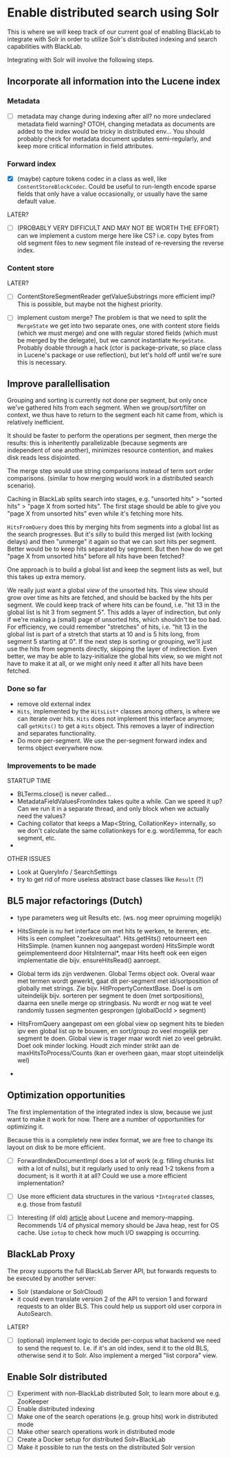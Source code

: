 # Enable distributed search using Solr

This is where we will keep track of our current goal of enabling BlackLab to integrate with Solr in order to utilize Solr's distributed indexing and search capabilities with BlackLab.

Integrating with Solr will involve the following steps.

## Incorporate all information into the Lucene index

### Metadata

- [ ] metadata may change during indexing after all? no more undeclared metadata field warning? OTOH, changing metadata as documents are added to the index would be tricky in distributed env... You should probably check for metadata document updates semi-regularly, and keep more critical information in field attributes.

### Forward index

- [x] (maybe) capture tokens codec in a class as well, like `ContentStoreBlockCodec`. Could be useful to run-length encode sparse fields that only have a value occasionally, or usually have the same default value.

LATER?
- [ ] (PROBABLY VERY DIFFICULT AND MAY NOT BE WORTH THE EFFORT) can we implement a custom merge here like CS? i.e. copy bytes from old segment files to new segment file instead of re-reversing the reverse index.

### Content store

LATER? 
- [ ] ContentStoreSegmentReader getValueSubstrings more efficient impl? This is possible, but maybe not the highest priority.
- [ ] implement custom merge? The problem is that we need to split the `MergeState` we get into two separate ones, one with content store fields (which we must merge) and one with regular stored fields (which must be merged by the delegate), but we cannot instantiate `MergeState`. Probably doable through a hack (ctor is package-private, so place class in Lucene's package or use reflection), but let's hold off until we're sure this is necessary.


## Improve parallellisation

Grouping and sorting is currently not done per segment, but only once we've gathered hits from each segment. When we group/sort/filter on context, we thus have to return to the segment each hit came from, which is relatively inefficient.

It should be faster to perform the operations per segment, then merge the results: this is inheritently parallelizable (because segments are independent of one another), minimizes resource contention, and makes disk reads less disjointed.

The merge step would use string comparisons instead of term sort order comparisons. (similar to how merging would work in a distributed search scenario).



Caching in BlackLab splits search into stages, e.g. "unsorted hits" > "sorted hits" > "page X from sorted hits". The first stage should be able to give you "page X from unsorted hits" even while it's fetching more hits.

`HitsFromQuery` does this by merging hits from segments into a global list as the search progresses. But it's silly to build this merged list (with locking delays) and then "unmerge" it again so that we can sort hits per segment. Better would be to keep hits separated by segment. But then how do we get "page X from unsorted hits" before all hits have been fetched?

One approach is to build a global list and keep the segment lists as well, but this takes up extra memory.

We really just want a global _view_ of the unsorted hits. This view should grow over time as hits are fetched, and should be backed by the hits per segment. We could keep track of where hits can be found, i.e. "hit 13 in the global list is hit 3 from segment 5". This adds a layer of indirection, but only if we're making a (small) page of unsorted hits, which shouldn't be too bad. For efficiency, we could remember "stretches" of hits, i.e. "hit 13 in the global list is part of a stretch that starts at 10 and is 5 hits long, from segment 5 starting at 0". If the next step is sorting or grouping, we'll just use the hits from segments directly, skipping the layer of indirection. Even better, we may be able to lazy-initialize the global hits view, so we might not have to make it at all, or we might only need it after all hits have been fetched.



### Done so far

- remove old external index
- `Hits`, implemented by the `HitsList*` classes among others, is where we can iterate over hits. `Hits` does not implement this interface anymore; call `getHits()` to get a `Hits` object. This removes a layer of indirection and separates functionality.
- Do more per-segment. We use the per-segment forward index and terms object everywhere now.


### Improvements to be made

STARTUP TIME
- BLTerms.close() is never called...
- MetadataFieldValuesFromIndex takes quite a while.
  Can we speed it up?
  Can we run it in a separate thread, and only block when we actually need the values?
- Caching collator that keeps a Map<String, CollationKey> internally, so we don't calculate the same collationkeys
  for e.g. word/lemma, for each segment, etc.
- 

OTHER ISSUES
- Look at QueryInfo / SearchSettings
- try to get rid of more useless abstract base classes like `Result` (?)

## BL5 major refactorings (Dutch)

- type parameters weg uit Results etc. (ws. nog meer opruiming mogelijk)

- HitsSimple is nu het interface om met hits te werken, te itereren, etc.
  Hits is een compleet "zoekresultaat". Hits.getHits() retourneert een HitsSimple.
  (namen kunnen nog aangepast worden)
  HitsSimple wordt geimplementeerd door HitsInternal*, maar Hits heeft ook een
  eigen implementatie die bijv. ensureHitsRead() aanroept.

- Global term ids zijn verdwenen. Global Terms object ook.
  Overal waar met termen wordt gewerkt, gaat dit per-segment met id/sortposition of
  globally met strings.
  Zie bijv. HitPropertyContextBase.
  Doel is om uiteindelijk bijv. sorteren per segment te doen (met sortpositions), daarna een
  snelle merge op stringbasis.
  Nu wordt er nog wat te veel randomly tussen segmenten gesprongen (globalDocId > segment)

- HitsFromQuery aangepast om een global view op segment hits te bieden ipv een global list op te bouwen,
  en sort/group zo veel mogelijk per segment te doen. Global view is trager maar wordt niet zo veel gebruikt.
  Doet ook minder locking. Houdt zich minder strikt aan de maxHitsToProcess/Counts (kan er overheen gaan, maar stopt uiteindelijk wel)

- 


## Optimization opportunities

The first implementation of the integrated index is slow, because we just want to make it work for now. There are a number of opportunities for optimizing it.

Because this is a completely new index format, we are free to change its layout on disk to be more efficient.

- [ ] ForwardIndexDocumentImpl does a lot of work (e.g. filling chunks list with a lot of nulls), but it regularly used to only read 1-2 tokens from a document; is it worth it at all? Could we use a more efficient implementation?
- [ ] Use more efficient data structures in the various `*Integrated` classes, e.g. those from fastutil
- [ ] Interesting (if old) [article](https://blog.thetaphi.de/2012/07/use-lucenes-mmapdirectory-on-64bit.html) about Lucene and memory-mapping. Recommends 1/4 of physical memory should be Java heap, rest for OS cache. Use `iotop` to check how much I/O swapping is occurring.


## BlackLab Proxy

The proxy supports the full BlackLab Server API, but forwards requests to be executed by another server:

- Solr (standalone or SolrCloud)
- it could even translate version 2 of the API to version 1 and forward requests to an older BLS. This could help us support old user corpora in AutoSearch.

LATER?
- [ ] (optional) implement logic to decide per-corpus what backend we need to send the request to. I.e. if it's an old index, send it to the old BLS, otherwise send it to Solr. Also implement a merged "list corpora" view.


## Enable Solr distributed

- [ ] Experiment with non-BlackLab distributed Solr, to learn more about e.g. ZooKeeper
- [ ] Enable distributed indexing
- [ ] Make one of the search operations (e.g. group hits) work in distributed mode
- [ ] Make other search operations work in distributed mode
- [ ] Create a Docker setup for distributed Solr+BlackLab
- [ ] Make it possible to run the tests on the distributed Solr version
